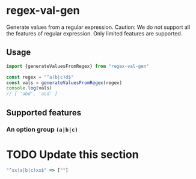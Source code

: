 # regex-val-gen

Generate values from a regular expression.
Caution: We do not support all the features of regular expression. Only limited features are supported.

## Usage

```javascript
import {generateValuesFromRegex} from "regex-val-gen"

const regex = "^a(b|c)d$"
const vals = generateValuesFromRegex(regex)
console.log(vals)
// [ 'abd', 'acd' ]
```

## Supported features

### An option group `(a|b|c)`
# TODO Update this section 
```javascript
"^xx(a|b|c)xx$" => [""] 
```